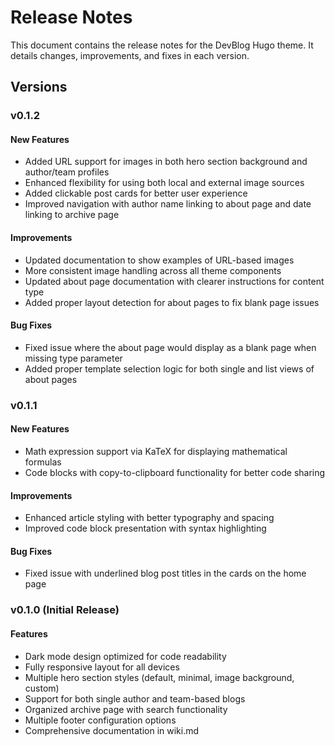 # Release Notes

This document contains the release notes for the DevBlog Hugo theme. It details changes, improvements, and fixes in each version.

## Versions

### v0.1.2

#### New Features
- Added URL support for images in both hero section background and author/team profiles
- Enhanced flexibility for using both local and external image sources
- Added clickable post cards for better user experience
- Improved navigation with author name linking to about page and date linking to archive page

#### Improvements
- Updated documentation to show examples of URL-based images
- More consistent image handling across all theme components
- Updated about page documentation with clearer instructions for content type
- Added proper layout detection for about pages to fix blank page issues

#### Bug Fixes
- Fixed issue where the about page would display as a blank page when missing type parameter
- Added proper template selection logic for both single and list views of about pages

### v0.1.1

#### New Features
- Math expression support via KaTeX for displaying mathematical formulas
- Code blocks with copy-to-clipboard functionality for better code sharing

#### Improvements
- Enhanced article styling with better typography and spacing
- Improved code block presentation with syntax highlighting

#### Bug Fixes
- Fixed issue with underlined blog post titles in the cards on the home page

### v0.1.0 (Initial Release)

#### Features

- Dark mode design optimized for code readability
- Fully responsive layout for all devices
- Multiple hero section styles (default, minimal, image background, custom)
- Support for both single author and team-based blogs
- Organized archive page with search functionality
- Multiple footer configuration options
- Comprehensive documentation in wiki.md

